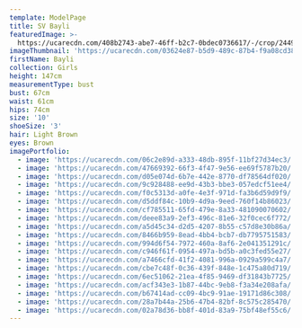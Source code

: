 ```yaml
---
template: ModelPage
title: SV Bayli
featuredImage: >-
  https://ucarecdn.com/408b2743-abe7-46ff-b2c7-0bdec0736617/-/crop/2449x1265/0,121/-/preview/
imageThumbnail: 'https://ucarecdn.com/03624e87-b5d9-489c-87b4-f9a08cd380c9/-/preview/'
firstName: Bayli
collection: Girls
height: 147cm
measurementType: bust
bust: 67cm
waist: 61cm
hips: 74cm
size: '10'
shoeSize: '3'
hair: Light Brown
eyes: Brown
imagePortfolio:
  - image: 'https://ucarecdn.com/06c2e89d-a333-48db-895f-11bf27d34ec3/'
  - image: 'https://ucarecdn.com/47669392-66f3-4f47-9e56-ee69f5787b20/'
  - image: 'https://ucarecdn.com/d05e074d-6b7e-442e-8770-df78564df020/'
  - image: 'https://ucarecdn.com/9c928488-ee9d-43b3-bbe3-057edcf51ee4/'
  - image: 'https://ucarecdn.com/f0c5313d-a0fe-4e3f-971d-fa3b6d59d9f9/'
  - image: 'https://ucarecdn.com/d5ddf84c-10b9-4d9a-9eed-760f14b86023/'
  - image: 'https://ucarecdn.com/cf785511-65fd-479e-8a33-481090070602/'
  - image: 'https://ucarecdn.com/deee83a9-2ef3-496c-81e6-32f0cec6f772/'
  - image: 'https://ucarecdn.com/a5d45c34-d2d5-4207-8b55-c57d8e30b86a/'
  - image: 'https://ucarecdn.com/8466b959-8ead-4bb4-bcb7-db7795751583/'
  - image: 'https://ucarecdn.com/994d6f54-7972-460a-8af6-2e041351291c/'
  - image: 'https://ucarecdn.com/c946f61f-0954-497a-bd5b-a0c3fed55e27/'
  - image: 'https://ucarecdn.com/a7466cfd-41f2-4081-996a-0929a599c4a7/'
  - image: 'https://ucarecdn.com/cbe7c48f-0c36-439f-848e-1c475a80d719/'
  - image: 'https://ucarecdn.com/6ec51062-21ea-4f85-9469-df31843b7725/'
  - image: 'https://ucarecdn.com/acf343e3-1b87-44bc-9eb8-f3a34e208afa/'
  - image: 'https://ucarecdn.com/b67414ad-cc09-4bc9-91ae-19171d86c308/'
  - image: 'https://ucarecdn.com/28a7b44a-25b6-47b4-82bf-8c575c285470/'
  - image: 'https://ucarecdn.com/02a78d36-bb8f-401d-83a9-75bf48ef55c6/'
---
```


